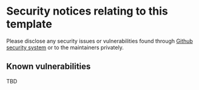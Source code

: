 # Security notices relating to this template

Please disclose any security issues or vulnerabilities found through [Github security system](https://docs.github.com/en/code-security/security-advisories/guidance-on-reporting-and-writing/privately-reporting-a-security-vulnerability) or to the maintainers privately.

## Known vulnerabilities

TBD
